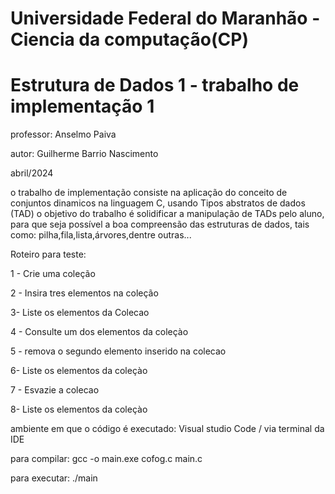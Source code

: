 # Universidade Federal do Maranhão - Ciencia da computação(CP)
# Estrutura de Dados 1 - trabalho de implementação 1
professor: Anselmo Paiva

autor: Guilherme Barrio Nascimento

abril/2024

o trabalho de implementação consiste na aplicação do conceito de conjuntos dinamicos na linguagem C, usando Tipos abstratos de dados (TAD)
o objetivo do trabalho é solidificar a manipulação de TADs pelo aluno, para que seja possível a boa compreensão das estruturas de dados,
tais como: pilha,fila,lista,árvores,dentre outras...

Roteiro para teste:

1 - Crie uma coleção

2 - Insira tres elementos na coleção

3- Liste os elementos da Colecao

4 - Consulte um dos elementos da coleçào

5 - remova o segundo elemento inserido na colecao

6- Liste os elementos da coleçào

7 - Esvazie a colecao

8- Liste os elementos da coleçào

ambiente em que o código é executado: Visual studio Code / via terminal da IDE

para compilar: gcc -o main.exe cofog.c main.c

para executar: ./main
